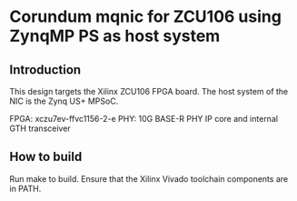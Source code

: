# Corundum mqnic for ZCU106 using ZynqMP PS as host system

## Introduction

This design targets the Xilinx ZCU106 FPGA board. The host system of the NIC is
the Zynq US+ MPSoC.

FPGA: xczu7ev-ffvc1156-2-e
PHY: 10G BASE-R PHY IP core and internal GTH transceiver

## How to build

Run make to build.  Ensure that the Xilinx Vivado toolchain components are
in PATH.
